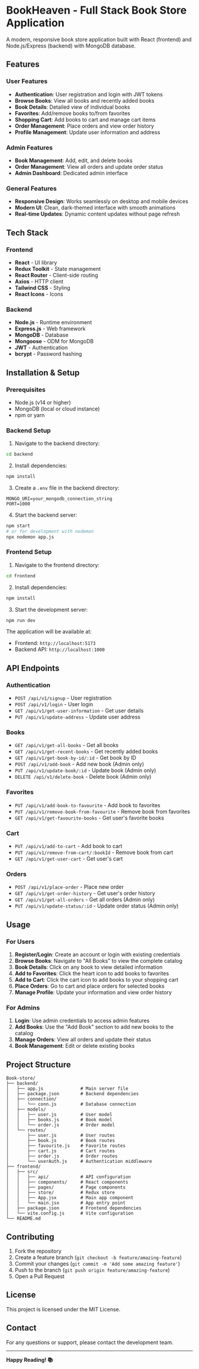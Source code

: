 # BookHeaven - Full Stack Book Store Application

A modern, responsive book store application built with React (frontend) and Node.js/Express (backend) with MongoDB database.

## Features

### User Features
- **Authentication**: User registration and login with JWT tokens
- **Browse Books**: View all books and recently added books
- **Book Details**: Detailed view of individual books
- **Favorites**: Add/remove books to/from favorites
- **Shopping Cart**: Add books to cart and manage cart items
- **Order Management**: Place orders and view order history
- **Profile Management**: Update user information and address

### Admin Features
- **Book Management**: Add, edit, and delete books
- **Order Management**: View all orders and update order status
- **Admin Dashboard**: Dedicated admin interface

### General Features
- **Responsive Design**: Works seamlessly on desktop and mobile devices
- **Modern UI**: Clean, dark-themed interface with smooth animations
- **Real-time Updates**: Dynamic content updates without page refresh

## Tech Stack

### Frontend
- **React** - UI library
- **Redux Toolkit** - State management
- **React Router** - Client-side routing
- **Axios** - HTTP client
- **Tailwind CSS** - Styling
- **React Icons** - Icons

### Backend
- **Node.js** - Runtime environment
- **Express.js** - Web framework
- **MongoDB** - Database
- **Mongoose** - ODM for MongoDB
- **JWT** - Authentication
- **bcrypt** - Password hashing

## Installation & Setup

### Prerequisites
- Node.js (v14 or higher)
- MongoDB (local or cloud instance)
- npm or yarn

### Backend Setup

1. Navigate to the backend directory:
```bash
cd backend
```

2. Install dependencies:
```bash
npm install
```

3. Create a `.env` file in the backend directory:
```env
MONGO_URI=your_mongodb_connection_string
PORT=1000
```

4. Start the backend server:
```bash
npm start
# or for development with nodemon
npx nodemon app.js
```

### Frontend Setup

1. Navigate to the frontend directory:
```bash
cd frontend
```

2. Install dependencies:
```bash
npm install
```

3. Start the development server:
```bash
npm run dev
```

The application will be available at:
- Frontend: `http://localhost:5173`
- Backend API: `http://localhost:1000`

## API Endpoints

### Authentication
- `POST /api/v1/signup` - User registration
- `POST /api/v1/login` - User login
- `GET /api/v1/get-user-information` - Get user details
- `PUT /api/v1/update-address` - Update user address

### Books
- `GET /api/v1/get-all-books` - Get all books
- `GET /api/v1/get-recent-books` - Get recently added books
- `GET /api/v1/get-book-by-id/:id` - Get book by ID
- `POST /api/v1/add-book` - Add new book (Admin only)
- `PUT /api/v1/update-book/:id` - Update book (Admin only)
- `DELETE /api/v1/delete-book` - Delete book (Admin only)

### Favorites
- `PUT /api/v1/add-book-to-favourite` - Add book to favorites
- `PUT /api/v1/remove-book-from-favourite` - Remove book from favorites
- `GET /api/v1/get-favourite-books` - Get user's favorite books

### Cart
- `PUT /api/v1/add-to-cart` - Add book to cart
- `PUT /api/v1/remove-from-cart/:bookId` - Remove book from cart
- `GET /api/v1/get-user-cart` - Get user's cart

### Orders
- `POST /api/v1/place-order` - Place new order
- `GET /api/v1/get-order-history` - Get user's order history
- `GET /api/v1/get-all-orders` - Get all orders (Admin only)
- `PUT /api/v1/update-status/:id` - Update order status (Admin only)

## Usage

### For Users
1. **Register/Login**: Create an account or login with existing credentials
2. **Browse Books**: Navigate to "All Books" to view the complete catalog
3. **Book Details**: Click on any book to view detailed information
4. **Add to Favorites**: Click the heart icon to add books to favorites
5. **Add to Cart**: Click the cart icon to add books to your shopping cart
6. **Place Orders**: Go to cart and place orders for selected books
7. **Manage Profile**: Update your information and view order history

### For Admins
1. **Login**: Use admin credentials to access admin features
2. **Add Books**: Use the "Add Book" section to add new books to the catalog
3. **Manage Orders**: View all orders and update their status
4. **Book Management**: Edit or delete existing books

## Project Structure

```
Book-store/
├── backend/
│   ├── app.js              # Main server file
│   ├── package.json        # Backend dependencies
│   ├── connection/
│   │   └── conn.js         # Database connection
│   ├── models/
│   │   ├── user.js         # User model
│   │   ├── books.js        # Book model
│   │   └── order.js        # Order model
│   └── routes/
│       ├── user.js         # User routes
│       ├── book.js         # Book routes
│       ├── favourite.js    # Favorite routes
│       ├── cart.js         # Cart routes
│       ├── order.js        # Order routes
│       └── userAuth.js     # Authentication middleware
├── frontend/
│   ├── src/
│   │   ├── api/            # API configuration
│   │   ├── components/     # React components
│   │   ├── pages/          # Page components
│   │   ├── store/          # Redux store
│   │   ├── App.jsx         # Main app component
│   │   └── main.jsx        # App entry point
│   ├── package.json        # Frontend dependencies
│   └── vite.config.js      # Vite configuration
└── README.md
```

## Contributing

1. Fork the repository
2. Create a feature branch (`git checkout -b feature/amazing-feature`)
3. Commit your changes (`git commit -m 'Add some amazing feature'`)
4. Push to the branch (`git push origin feature/amazing-feature`)
5. Open a Pull Request

## License

This project is licensed under the MIT License.

## Contact

For any questions or support, please contact the development team.

---

**Happy Reading! 📚**
